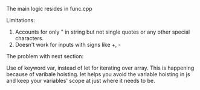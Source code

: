 The main logic resides in func.cpp

Limitations: 
1. Accounts for only " in string but not single quotes or any other special characters.
2. Doesn't work for inputs with signs like +, -

The problem with next section:

Use of keyword var, instead of let for iterating over array. This is happening because of varibale hoisting.  let helps you avoid the variable hoisting in js and keep your variables' scope at just where it needs to be.